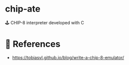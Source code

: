 # chip-ate
🕹 CHIP-8 interpreter developed with C


# 📝 References
- https://tobiasvl.github.io/blog/write-a-chip-8-emulator/